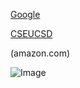 [Google](www.google.com)

[CSEUCSD](  https://cse.ucsd.edu/)

 (amazon.com)

![Image](http://www.sysnet.ucsd.edu/~voelker/pubcom/logo/CSELogo_4Cv.jpg)